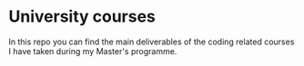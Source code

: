 # University courses 

In this repo you can find the main deliverables of the coding related courses I have taken during my Master's programme. 
